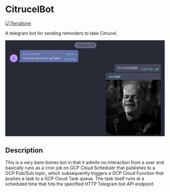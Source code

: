 # CitrucelBot

[![Terraform](https://github.com/adyavanapalli/CitrucelBot/actions/workflows/terraform.yml/badge.svg)](https://github.com/adyavanapalli/CitrucelBot/actions/workflows/terraform.yml)

A telegram bot for sending reminders to take Citrucel.

![A screenshot of the bot in action](docs/screenshot.png)

## Description

This is a very bare-bones bot in that it admits no interaction from a user and
basically runs as a cron job on GCP Cloud Scheduler that publishes to a GCP
Pub/Sub topic, which subsequently triggers a GCP Cloud Function that pushes a
task to a GCP Cloud Task queue. The task itself runs at a scheduled time that
hits the specified HTTP Telegram bot API endpoint.

